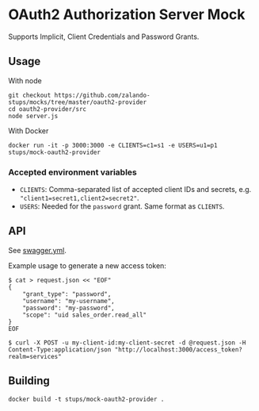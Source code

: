 # OAuth2 Authorization Server Mock

Supports Implicit,  Client Credentials and Password Grants.

## Usage

With node

    git checkout https://github.com/zalando-stups/mocks/tree/master/oauth2-provider
    cd oauth2-provider/src
    node server.js

With Docker

    docker run -it -p 3000:3000 -e CLIENTS=c1=s1 -e USERS=u1=p1 stups/mock-oauth2-provider

### Accepted environment variables

* `CLIENTS`: Comma-separated list of accepted client IDs and secrets, e.g. `"client1=secret1,client2=secret2"`.
* `USERS`: Needed for the `password` grant. Same format as `CLIENTS`.

## API

See [swagger.yml](swagger.yml).

Example usage to generate a new access token:


    $ cat > request.json << "EOF"
    {
        "grant_type": "password",
        "username": "my-username",
        "password": "my-password",
        "scope": "uid sales_order.read_all"
    }
    EOF

    $ curl -X POST -u my-client-id:my-client-secret -d @request.json -H Content-Type:application/json "http://localhost:3000/access_token?realm=services"

## Building

    docker build -t stups/mock-oauth2-provider .
